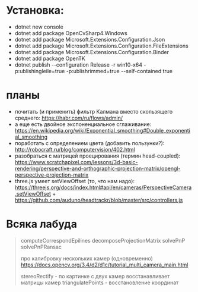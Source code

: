 # Установка:

* dotnet new console
* dotnet add package OpenCvSharp4.Windows
* dotnet add package Microsoft.Extensions.Configuration.Json
* dotnet add package Microsoft.Extensions.Configuration.FileExtensions
* dotnet add package Microsoft.Extensions.Configuration.Binder
* dotnet add package OpenTK
* dotnet publish --configuration Release -r win10-x64 -p:ublishingleile=true -p:ublishrimmed=true --self-contained true

# планы
* почитать (и применить) фильтр Калмана вместо скользящего среднего: https://habr.com/ru/flows/admin/
* а еще есть двойное экспоненциальное сглаживание: https://en.wikipedia.org/wiki/Exponential_smoothing#Double_exponential_smoothing
* поработать с определением цвета (добавить пользунки?): http://robocraft.ru/blog/computervision/402.html
* разобраться с матрицей проецирования (термин head-coupled): https://www.scratchapixel.com/lessons/3d-basic-rendering/perspective-and-orthographic-projection-matrix/opengl-perspective-projection-matrix
* three.js умеет setViewOffset (то, что нам надо): https://threejs.org/docs/index.html#api/en/cameras/PerspectiveCamera.setViewOffset + https://github.com/auduno/headtrackr/blob/master/src/controllers.js

# Всяка лабуда

> computeCorrespondEpilines
> decomposeProjectionMatrix
> solvePnP
> solvePnPRansac
>
> про калибровку нескольких камер (одновременно)
> https://docs.opencv.org/3.4/d2/d1c/tutorial_multi_camera_main.html
>
> stereoRectify - по картинке с двух камер восстанавливает матрицы камер
> triangulatePoints - восстановление координат